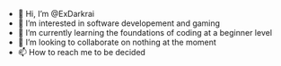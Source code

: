 - 👋 Hi, I’m @ExDarkrai
- 👀 I’m interested in software developement and gaming 
- 🌱 I’m currently learning the foundations of coding at a beginner level 
- 💞️ I’m looking to collaborate on nothing at the moment 
- 📫 How to reach me to be decided

<!---
ExDarkrai/ExDarkrai is a ✨ special ✨ repository because its `README.md` (this file) appears on your GitHub profile.
You can click the Preview link to take a look at your changes.
--->
